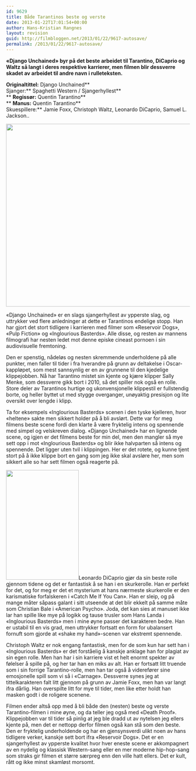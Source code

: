 ```yaml
---
id: 9629
title: Både Tarantinos beste og verste
date: 2013-01-22T17:01:54+00:00
author: Hans-Kristian Rangnes
layout: revision
guid: http://filmbloggen.net/2013/01/22/9617-autosave/
permalink: /2013/01/22/9617-autosave/
---
```

**«Django Unchained» byr på det beste arbeidet til Tarantino, DiCaprio og Waltz så langt i deres respektive karrierer, men filmen blir dessverre skadet av arbeidet til andre navn i rulleteksten.**

<!--more-->

**Originaltittel:** Django Unchained**  
Sjanger:** Spaghetti Western / Sjangerhyllest**  
** **Regissør:** Quentin Tarantino**  
** **Manus:** Quentin Tarantino**  
Skuespillere:** Jamie Foxx, Christoph Waltz, Leonardo DiCaprio, Samuel L. Jackson..

<a href="http://filmbloggen.net/2013/01/22/bade-tarantinos-beste-og-verste/1138856-django-unchained-2/" rel="attachment wp-att-9619"><img class="alignnone size-full wp-image-9619" src="http://filmbloggen.net/wp-content/uploads//2013/01/13.jpg" alt="" width="750" height="500" /></a>

«Django Unchained» er en slags sjangerhyllest av ypperste slag, og uttrykker ved flere anledninger at dette er Tarantinos endelige stopp. Han har gjort det stort tidligere i karrieren med filmer som «Reservoir Dogs», «Pulp Fiction» og «Inglourious Basterds». Alle disse, og resten av mannens filmografi har nesten ledet mot denne episke cineast pornoen i sin audiovisuelle fremtoning.

Den er spenstig, nådeløs og nesten skremmende underholdene på alle punkter, men faller til tider i fra hverandre på grunn av deltakelse i Oscar-kappløpet, som mest sannsynlig er en av grunnene til den kjedelige klippejobben. Nå har Tarantino mistet sin kjente og kjære klipper Sally Menke, som dessverre gikk bort i 2010, så det spiller nok også en rolle. Store deler av Tarantinos hurtige og ukonvensjonelle klippestil er fullstendig borte, og heller byttet ut med stygge overganger, unøyaktig presisjon og lite oversikt over lengde i klipp.

Ta for eksempels «Inglourious Basterds» scenen i den tyske kjelleren, hvor «heltene» sakte men sikkert holder på å bli avslørt. Dette var for meg filmens beste scene fordi den klarte å være fryktelig intens og spennende med simpel og velskreven dialog. «Django Unchained» har en lignende scene, og igjen er det filmens beste for min del, men den mangler så mye sett opp i mot «Inglourious Basterds» og blir ikke halvparten så intens og spennende. Det ligger uten tvil i klippingen. Her er det rotete, og kunne tjent stort på å ikke klippe bort en gang som jeg ikke skal avsløre her, men som sikkert alle so har sett filmen også reagerte på.

<a href="http://filmbloggen.net/2013/01/22/bade-tarantinos-beste-og-verste/django-unchained-29/" rel="attachment wp-att-9620"><img class="alignleft size-medium wp-image-9620" src="http://filmbloggen.net/wp-content/uploads//2013/01/django-unchained-29-199x300.jpg" alt="" width="199" height="300" /></a>Leonardo DiCaprio gjør da sin beste rolle gjennom tidene og det er fantastisk å se han i en skurkerolle. Han er perfekt for det, og for meg er det et mysterium at hans nærmeste skurkerolle er den karismatiske forfalskeren i «Catch Me If You Can». Han er sleip, og på mange måter såpass galant i sitt utseende at det blir ekkelt på samme måte som Christian Bale i «American Psycho». Joda, det kan sies at manuset ikke lar han spille like mye på logikk og tause trusler som Hans Landa i «Inglourious Basterds» men i mine øyne passer det karakteren bedre. Han er ustabil til en vis grad, men uttrykker fortsatt en form for ubalansert fornuft som gjorde at «shake my hand»-scenen var ekstremt spennende.

Christoph Waltz er nok engang fantastisk, men for de som kun har sett han i «Inglourious Basterds» er det forståelig å kanskje anklage han for plagiat av sin egen rolle. Men han har i sin karriere vist et helt enormt spekter av følelser å spille på, og her tar han en miks av alt. Han er fortsatt litt truende som i sin forrige Tarantino-rolle, men han tar også å viderefører sine emosjonelle spill som vi så i «Carnage». Dessverre synes jeg at tittelkarakteren falt litt gjennom på grunn av Jamie Foxx, men han var langt ifra dårlig. Han overspilte litt for mye til tider, men like etter holdt han masken godt i de roligere scenene.

Filmen ender altså opp med å bli både den (nesten) beste og verste Tarantino-filmen i mine øyne, og da teller jeg også med «Death Proof». Klippejobben var til tider så pinlig at jeg ble dradd ut av nytelsen jeg ellers kjente på, men det er nettopp derfor filmen også kan stå som den beste. Den er fryktelig underholdende og har en gjensynsverdi ulikt noen av hans tidligere verker, kanskje sett bort ifra «Reservoir Dogs». Det er en sjangerhyllest av ypperste kvalitet hvor hver eneste scene er akkompagnert av en nydelig og klassisk Western-sang eller en mer moderne hip-hop-sang som straks gir filmen et større særpreg enn den ville hatt ellers. Det er kult, rått og ikke minst skamløst morsomt.

<div class="video-shortcode">
</div>
